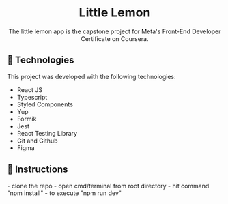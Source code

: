 <h1 align="center"> Little Lemon  </h1>

<p align="center">
The little lemon app is the capstone project for Meta's Front-End Developer Certificate on Coursera. <br/>
</p>

<h2 id="technologies">🚀 Technologies</h2>

This project was developed with the following technologies:

- React JS
- Typescript
- Styled Components
- Yup
- Formik
- Jest
- React Testing Library
- Git and Github
- Figma


<h2 id="instructions to run the project">🚀 Instructions</h2>
- clone the repo
- open cmd/terminal from root directory
- hit command "npm install"
- to execute "npm run dev"



